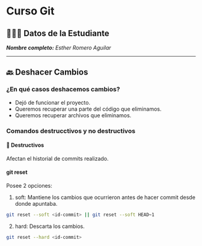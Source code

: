 # Curso Git

## 👩🏻‍💻 Datos de la Estudiante

_**Nombre completo:** Esther Romero Aguilar_

---

## 🔙 Deshacer Cambios

### ¿En qué casos deshacemos cambios?

- Dejó de funcionar el proyecto.
- Queremos recuperar una parte del código que eliminamos.
- Queremos recuperar archivos que eliminamos.

### Comandos destrucctivos y no destructivos

#### 🔴 Destructivos

Afectan el historial de commits realizado.

#### git reset

Posee 2 opciones:

1. soft: Mantiene los cambios que ocurrieron antes de hacer commit desde donde apuntaba.

```bash
git reset --soft <id-commit> || git reset --soft HEAD~1
```

2. hard: Descarta los cambios.

```bash
git reset --hard <id-commit>
```

